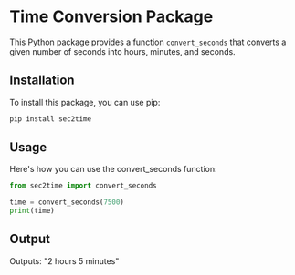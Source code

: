 # Time Conversion Package

This Python package provides a function `convert_seconds` that converts a given number of seconds into hours, minutes, and seconds.

## Installation

To install this package, you can use pip:

```bash
pip install sec2time
```

## Usage
Here's how you can use the convert_seconds function:
```python
from sec2time import convert_seconds

time = convert_seconds(7500)
print(time)  

```
## Output 

 Outputs: "2 hours 5 minutes"